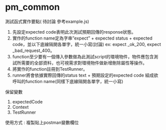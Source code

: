 # pm_common
測試函式實作要點( 待討論 參考example.js)
1.  先設定expected code表明此次測試預期回傳的response狀態。
2.	實作的function name定為字串”expect” + expected status + expected code，並以下底線隔開各單字，統一小寫(討論)
    ex: expect _ok_200, expect _bad_request_400。
3.	function至少要有一個傳入參數做為此測試script的環境物件，物件應包含測試所需要的全部資料，也可視需求對環境物件做新增刪除屬性等操作。
4.	將實作的function註冊到TestRunner。
5.	runner將會依據實際回傳的status text + 預期設定的expected code 組成欲呼叫的function name(同樣下底線隔開各單字，統一小寫)

保留變數
1. expectedCode
2. Context
3. TestRunner

使用方式 : 複製貼上postman變數欄位



